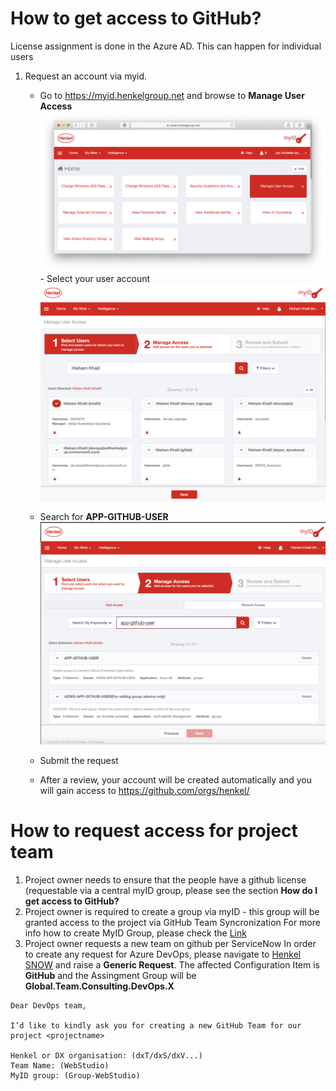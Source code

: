 
# How to get access to GitHub?
License assignment is done in the Azure AD. This can happen for individual users


1. Request an account via myid.
   - Go to https://myid.henkelgroup.net and browse to **Manage User Access**
     ![image.png](../../images/request-github-account/items.png)   - Select your user account
     ![image.png](../../images/request-github-account/items-1.png)
 
   - Search for **APP-GITHUB-USER**
     ![image.png](../../images/request-github-account/items-2.png)
   - Submit the request
   - After a review, your account will be created automatically and you will gain access to https://github.com/orgs/henkel/ 

# How to request access for project team


 1. Project owner needs to ensure that the people have a github license (requestable via a central myID group, please see the section **How do I get access to GitHub?**
2.    Project owner is required to create a group via myID - this group will be granted access to the project via GitHub Team Syncronization 
For more info how to create MyID Group, please check the [Link](https://docs.henkelgroup.cloud/howto/myid-new-group/)
3.   Project owner requests a new team on github per ServiceNow
In order to create any request for Azure DevOps, please navigate to [Henkel SNOW](https://henkelprod.service-now.com/sp?id=sc_cat_item&sys_id=4a1e914edbac5780dde1e5ea4b96198d&sysparm_category=78d5a75adb32df00b39adcd74896194e) and raise a **Generic Request**.
    The affected Configuration Item is **GitHub** and the Assingment Group will be **Global.Team.Consulting.DevOps.X**
``` mail
Dear DevOps team,

I’d like to kindly ask you for creating a new GitHub Team for our project <projectname>

Henkel or DX organisation: (dxT/dxS/dxV...)
Team Name: (WebStudio)
MyID group: (Group-WebStudio)

```  


